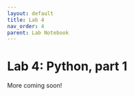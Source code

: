 ```yaml
---
layout: default
title: Lab 4
nav_order: 4
parent: Lab Notebook
---
```

# Lab 4: Python, part 1
More coming soon!
